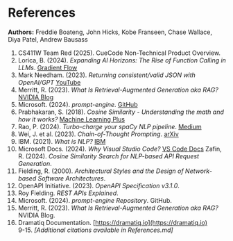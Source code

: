 # References

**Authors:** Freddie Boateng, John Hicks, Kobe Franseen, Chase Wallace, Diya Patel, Andrew Bausass

1. CS411W Team Red (2025). CueCode Non-Technical Product Overview.
2. Lorica, B. (2024). *Expanding AI Horizons: The Rise of Function Calling in LLMs*. [Gradient Flow](https://gradientflow.com/expanding-ai-horizons-the-rise-of-function-calling-in-llms/)
2. Mark Needham. (2023). *Returning consistent/valid JSON with OpenAI/GPT* [YouTube](https://www.youtube.com/watch?v=lJJkBaO15Po)
3. Merritt, R. (2023). *What Is Retrieval-Augmented Generation aka RAG?* [NVIDIA Blog](https://blogs.nvidia.com/blog/what-is-retrieval-augmented-generation/)
4. Microsoft. (2024). *prompt-engine*. [GitHub](https://github.com/microsoft/prompt-engine)
5. Prabhakaran, S. (2018). *Cosine Similarity - Understanding the math and how it works?* [Machine Learning Plus](https://www.machinelearningplus.com/nlp/cosine-similarity/)
6. Rao, P. (2024). *Turbo-charge your spaCy NLP pipeline*. [Medium](https://towardsdatascience.com/turbo-charge-your-spacy-nlp-pipeline-551435b664ad)
7. Wei, J. et al. (2023). *Chain-of-Thought Prompting*. [arXiv](http://arxiv.org/abs/2201.11903)
8. IBM. (2021). *What is NLP?* [IBM](https://www.ibm.com/topics/natural-language-processing)
9. Microsoft Docs. (2024). *Why Visual Studio Code?* [VS Code Docs](https://code.visualstudio.com/docs/editor/whyvscode)
   Zafin, R. (2024). *Cosine Similarity Search for NLP-based API Request Generation*.  
4. Fielding, R. (2000). *Architectural Styles and the Design of Network-based Software Architectures*.  
5. OpenAPI Initiative. (2023). *OpenAPI Specification v3.1.0*.  
6. Roy Fielding. *REST APIs Explained*.  
7. Microsoft. (2024). *prompt-engine Repository*. GitHub.  
8. Merritt, R. (2023). *What Is Retrieval-Augmented Generation aka RAG?* NVIDIA Blog.  
9. Dramatiq Documentation. [https://dramatiq.io](https://dramatiq.io)  
9-15. *[Additional citations available in References.md]*
